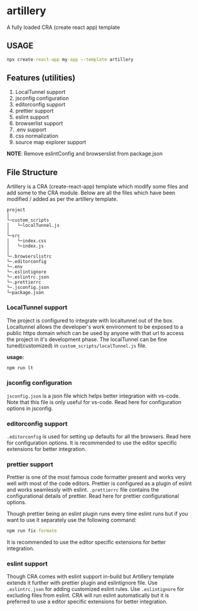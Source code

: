 # artillery

A fully loaded CRA (create react app) template

## USAGE

```cmd
npx create-react-app my-app --template artillery
```

## Features (utilities)

1. LocalTunnel support
2. jsconfig configuration
3. editorconfig support
4. prettier support
5. eslint support
6. browserlist support
7. .env support
8. css normalization
9. source map explorer support

**NOTE**: Remove eslintConfig and browserslist from package.json

## File Structure

Artillery is a CRA (create-react-app) template which modify some files and add some to the CRA module.
Below are all the files which have been modified / added as per the artillery template.

```
project
│
└─custom_scripts
│   └─localTunnel.js
│
└─src
│   └─index.css
│   └─index.js
│
└─.browserslistrc
└─.editorconfig
└─.env
└─.eslintignore
└─.eslintrc.json
└─.prettierrc
└─.jsconfig.json
└─package.json
```

### LocalTunnel support

The project is configured to integrate with localtunnel out of the box. Localtunnel allows the developer's work environment to be exposed to a public https domain which can be used by anyone with that url to access the project in it's development phase. The localTunnel can be fine tuned(customized) in `custom_scripts/localTunnel.js` file.

**usage:**

```cmd
npm run lt
```

### jsconfig configuration

`jsconfig.json` is a json file which helps better integration with vs-code. Note that this file is only useful for vs-code. Read here for configuration options in jsconfig.

### editorconfig support

`.editorconfig` is used for setting up defaults for all the browsers. Read here for configuration options. It is recommended to use the editor specific extensions for better integration.

### prettier support

Prettier is one of the most famous code formatter present and works very well with most of the code editors. Prettier is configured as a plugin of eslint and works seamlessly with eslint. `.prettierrc` file contains the configurational details of prettier. Read here for prettier configurational options.

Though prettier being an eslint plugin runs every time eslint runs but if you want to use it separately use the following command:

```cmd
npm run fix-formate
```

It is recommended to use the editor specific extensions for better integration.

### eslint support

Though CRA comes with eslint support in-build but Artillery template extends it further with prettier plugin and eslintignore file. Use `.eslintrc.json` for adding customized eslint rules. Use `.eslintignore` for excluding files from eslint. CRA will run eslint automatically but it is preferred to use a editor specific extensions for better integration.
